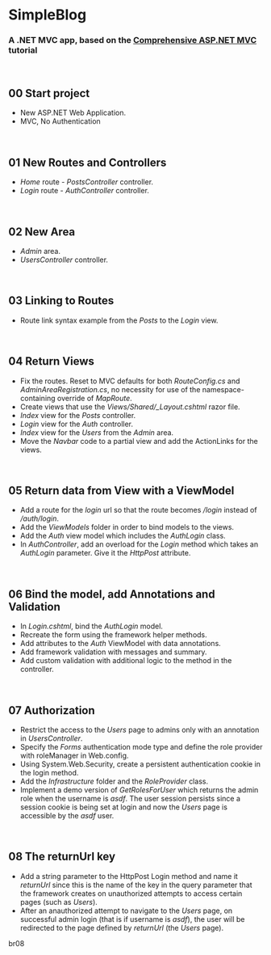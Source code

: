 # SimpleBlog

### A .NET MVC app, based on the [Comprehensive ASP.NET MVC](https://www.udemy.com/comprehensive-aspnet-mvc/) tutorial


&nbsp;
## 00 Start project

* New ASP.NET Web Application.
* MVC, No Authentication

&nbsp;
## 01 New Routes and Controllers

* *Home* route - *PostsController* controller.
* *Login* route - *AuthController* controller.


&nbsp;
## 02 New Area

* *Admin* area.
* *UsersController* controller.


&nbsp;
## 03 Linking to Routes

* Route link syntax example from the *Posts* to the *Login* view.


&nbsp;
## 04 Return Views

* Fix the routes. Reset to MVC defaults for both *RouteConfig.cs* and *AdminAreaRegistration.cs*, no necessity for use of the namespace-containing override of *MapRoute*.
* Create views that use the *Views/Shared/_Layout.cshtml* razor file.
* *Index* view for the *Posts* controller.
* *Login* view for the *Auth* controller.
* *Index* view for the *Users* from the *Admin* area.
* Move the *Navbar* code to a partial view and add the ActionLinks for the views.


&nbsp;
## 05 Return data from View with a ViewModel

* Add a route for the *login* url so that the route becomes */login* instead of */auth/login*.
* Add the *ViewModels* folder in order to bind models to the views.
* Add the *Auth* view model which includes the *AuthLogin* class.
* In *AuthController*, add an overload for the *Login* method which takes an *AuthLogin* parameter. Give it the *HttpPost* attribute.



&nbsp;
## 06 Bind the model, add Annotations and Validation

* In *Login.cshtml*, bind the *AuthLogin* model.
* Recreate the form using the framework helper methods.
* Add attributes to the *Auth* ViewModel with data annotations.
* Add framework validation with messages and summary.
* Add custom validation with additional logic to the method in the controller.



&nbsp;
## 07 Authorization

* Restrict the access to the *Users* page to admins only with an annotation in *UsersController*.
* Specify the *Forms* authentication mode type and define the role provider with roleManager in Web.config.
* Using System.Web.Security, create a persistent authentication cookie in the login method.
* Add the *Infrastructure* folder and the *RoleProvider* class.
* Implement a demo version of *GetRolesForUser* which returns the admin role when the username is *asdf*. The user session persists since a session cookie is being set at login and now the *Users* page is accessible by the *asdf* user.



&nbsp;
## 08 The returnUrl key

* Add a string parameter to the HttpPost Login method and name it *returnUrl* since this is the name of the key in the query parameter that the framework creates on unauthorized attempts to access certain pages (such as *Users*).
* After an anauthorized attempt to navigate to the *Users* page, on successful admin login (that is if username is *asdf*), the user will be redirected to the page defined by *returnUrl* (the *Users* page).

br08
